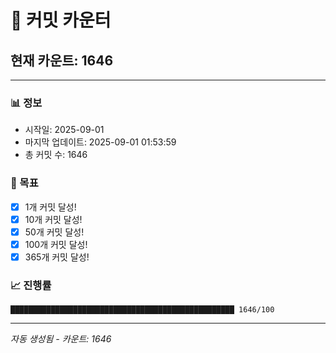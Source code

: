 # 🔢 커밋 카운터

## 현재 카운트: 1646

---

### 📊 정보
- 시작일: 2025-09-01
- 마지막 업데이트: 2025-09-01 01:53:59
- 총 커밋 수: 1646

### 🎯 목표
- [x] 1개 커밋 달성!
- [x] 10개 커밋 달성!
- [x] 50개 커밋 달성!
- [x] 100개 커밋 달성!
- [x] 365개 커밋 달성!

### 📈 진행률
```
██████████████████████████████████████████████████ 1646/100
```

---
*자동 생성됨 - 카운트: 1646*
